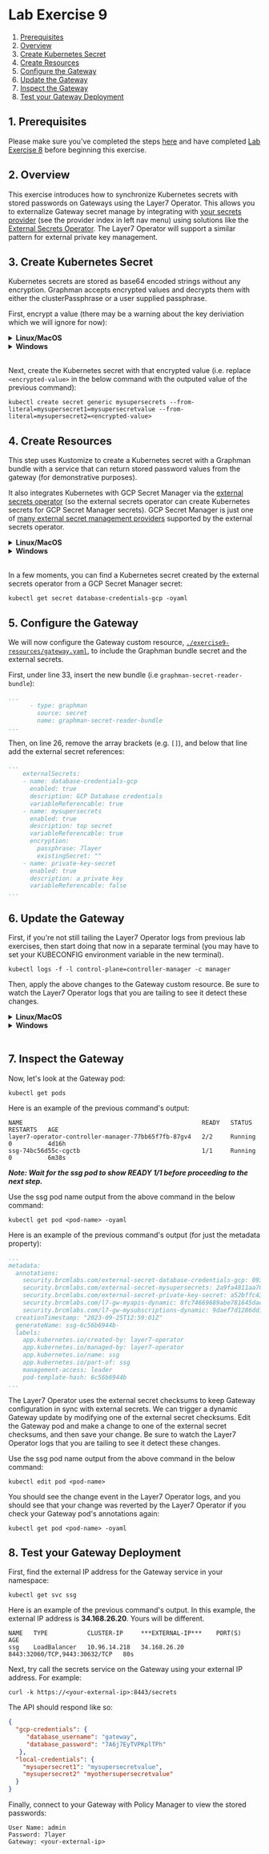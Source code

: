 # Lab Exercise 9

1. [Prerequisites](#1-prerequisites)
1. [Overview](#2-overview)
1. [Create Kubernetes Secret](#3-create-kubernetes-secret)
1. [Create Resources](#4-create-resources)
1. [Configure the Gateway](#5-configure-the-gateway)
1. [Update the Gateway](#6-update-the-gateway)
1. [Inspect the Gateway](#7-inspect-the-gateway)
1. [Test your Gateway Deployment](#8-test-your-gateway-deployment)

## 1. Prerequisites

Please make sure you've completed the steps [here](./readme.md) and have completed [Lab Exercise 8](./lab-exercise8.md) before beginning this exercise.

## 2. Overview

This exercise introduces how to synchronize Kubernetes secrets with stored passwords on Gateways using the Layer7 Operator. This allows you to externalize Gateway secret manage by integrating with [your secrets provider](https://external-secrets.io/latest/provider/aws-secrets-manager/) (see the provider index in left nav menu) using solutions like the [External Secrets Operator](https://external-secrets.io/). The Layer7 Operator will support a similar pattern for external private key management.

## 3. Create Kubernetes Secret

Kubernetes secrets are stored as base64 encoded strings without any encryption. Graphman accepts encrypted values and decrypts them with either the clusterPassphrase or a user supplied passphrase.

First, encrypt a value (there may be a warning about the key deriviation which we will ignore for now):
<details>
  <summary><b>Linux/MacOS</b></summary>

  ```
  echo -n "myothersupersecretvalue" | openssl enc -aes-256-cbc -md sha256 -pass pass:7layer -a
  ```

  Here is an example of the previous command's output:
  ```
  U2FsdGVkX19+coRzCf5pI1wvM03aDsehAyZBhXQFvZKE+70ZOuzSfZU/xvUSiz+N
  ```
</details>
<details>
  <summary><b>Windows</b></summary>

  ```
  echo|set /p="myothersupersecretvalue"|"C:\Program Files\Git\usr\bin\openssl" enc -aes-256-cbc -md sha256 -pass pass:7layer -a
  ```

  Here is an example of the previous command's output:
  ```
  U2FsdGVkX19+coRzCf5pI1wvM03aDsehAyZBhXQFvZKE+70ZOuzSfZU/xvUSiz+N
  ```
</details>
<br/>

Next, create the Kubernetes secret with that encrypted value (i.e. replace `<encrypted-value>` in the below command with the outputed value of the previous command):
```
kubectl create secret generic mysupersecrets --from-literal=mysupersecret1=mysupersecretvalue --from-literal=mysupersecret2=<encrypted-value>
```

## 4. Create Resources

This step uses Kustomize to create a Kubernetes secret with a Graphman bundle with a service that can return stored password values from the gateway (for demonstrative purposes).

It also integrates Kubernetes with GCP Secret Manager via the [external secrets operator](https://external-secrets.io/latest/) (so the external secrets operator can create Kubernetes secrets for GCP Secret Manager secrets). GCP Secret Manager is just one of [many external secret management providers](https://external-secrets.io/latest/provider/aws-secrets-manager/) supported by the external secrets operator.

<details>
  <summary><b>Linux/MacOS</b></summary>

  ```
  kubectl apply -k ./exercise9-resources
  ```
</details>
<details>
  <summary><b>Windows</b></summary>

  ```
  kubectl apply -k exercise9-resources
  ```
</details>
<br/>

In a few moments, you can find a Kubernetes secret created by the external secrets operator from a GCP Secret Manager secret:

```
kubectl get secret database-credentials-gcp -oyaml
```

## 5. Configure the Gateway

We will now configure the Gateway custom resource, [`./exercise9-resources/gateway.yaml`](./exercise9-resources/gateway.yaml), to include the Graphman bundle secret and the external secrets.

First, under line 33, insert the new bundle (i.e `graphman-secret-reader-bundle`):
```yaml
...
      - type: graphman
        source: secret
        name: graphman-secret-reader-bundle
...
```

Then, on line 26, remove the array brackets (e.g. `[]`), and below that line add the external secret references:
```yaml
...
    externalSecrets:
    - name: database-credentials-gcp
      enabled: true
      description: GCP Database credentials
      variableReferencable: true
    - name: mysupersecrets
      enabled: true
      description: top secret
      variableReferencable: true
      encryption:
        passphrase: 7layer
        existingSecret: ""
    - name: private-key-secret
      enabled: true
      description: a private key
      variableReferencable: false
...
```

## 6. Update the Gateway

First, if you're not still tailing the Layer7 Operator logs from previous lab exercises, then start doing that now in a separate terminal (you may have to set your KUBECONFIG environment variable in the new terminal).

```
kubectl logs -f -l control-plane=controller-manager -c manager
```

Then, apply the above changes to the Gateway custom resource. Be sure to watch the Layer7 Operator logs that you are tailing to see it detect these changes.

<details>
  <summary><b>Linux/MacOS</b></summary>

  ```
  kubectl apply -f ./exercise9-resources/gateway.yaml
  ```
</details>
<details>
  <summary><b>Windows</b></summary>

  ```
  kubectl apply -f exercise9-resources\gateway.yaml
  ```
</details>
<br/>

## 7. Inspect the Gateway

Now, let's look at the Gateway pod:

```
kubectl get pods
```

Here is an example of the previous command's output:

```
NAME                                                  READY   STATUS    RESTARTS   AGE
layer7-operator-controller-manager-77bb65f7fb-87gv4   2/2     Running   0          4d16h
ssg-74bc56d55c-cgctb                                  1/1     Running   0          6m38s
```

_**Note: Wait for the ssg pod to show READY 1/1 before proceeding to the next step.**_

Use the ssg pod name output from the above command in the below command:
```
kubectl get pod <pod-name> -oyaml
```

Here is an example of the previous command's output (for just the metadata property):
```yaml
...
metadata:
  annotations:
    security.brcmlabs.com/external-secret-database-credentials-gcp: 0935885ac45ab667fa9a8c30e040e867eebafd6c
    security.brcmlabs.com/external-secret-mysupersecrets: 2a9fa4811aa7037693b05795c202237862b10579
    security.brcmlabs.com/external-secret-private-key-secret: a52bffc4382b47978308e72467b01e29b94f7c33
    security.brcmlabs.com/l7-gw-myapis-dynamic: 8fc74669689abe781645dac214ebf26eb7480c78
    security.brcmlabs.com/l7-gw-mysubscriptions-dynamic: 9daef7d1286dd13b609ada39ff1d6aa624ff64da
  creationTimestamp: "2023-09-25T12:59:01Z"
  generateName: ssg-6c56b6944b-
  labels:
    app.kubernetes.io/created-by: layer7-operator
    app.kubernetes.io/managed-by: layer7-operator
    app.kubernetes.io/name: ssg
    app.kubernetes.io/part-of: ssg
    management-access: leader
    pod-template-hash: 6c56b6944b
...
```

The Layer7 Operator uses the external secret checksums to keep Gateway configuration in sync with external secrets. We can trigger a dynamic Gateway update by modifying one of the external secret checksums. Edit the Gateway pod and make a change to one of the external secret checksums, and then save your change. Be sure to watch the Layer7 Operator logs that you are tailing to see it detect these changes.

Use the ssg pod name output from the above command in the below command:
```
kubectl edit pod <pod-name>
```

You should see the change event in the Layer7 Operator logs, and you should see that your change was reverted by the Layer7 Operator if you check your Gateway pod's annotations again:
```
kubectl get pod <pod-name> -oyaml
```

## 8. Test your Gateway Deployment

First, find the external IP address for the Gateway service in your namespace:

```
kubectl get svc ssg
```

Here is an example of the previous command's output. In this example, the external IP address is **34.168.26.20**. Yours will be different.

```
NAME   TYPE           CLUSTER-IP     ***EXTERNAL-IP***    PORT(S)                         AGE
ssg    LoadBalancer   10.96.14.218   34.168.26.20         8443:32060/TCP,9443:30632/TCP   80s
```

Next, try call the secrets service on the Gateway using your external IP address. For example:

```
curl -k https://<your-external-ip>:8443/secrets
```

The API should respond like so:
```json
{
  "gcp-credentials": {
     "database_username": "gateway",
     "database_password": "7A6j7EyTVPKplTPh"
   },
  "local-credentials": {
    "mysupersecret1": "mysupersecretvalue",
    "mysupersecret2" "myothersupersecretvalue"
  }
}
```

Finally, connect to your Gateway with Policy Manager to view the stored passwords:

```
User Name: admin
Password: 7layer
Gateway: <your-external-ip>
```




